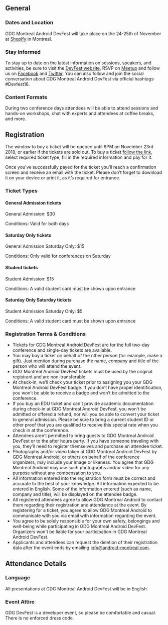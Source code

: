 ## General

### Dates and Location

GDG Montreal Android DevFest will take place on the 24-25th of November at [Shopify]( https://goo.gl/Zwi76g) in Montreal.

### Stay Informed

To stay up to date on the latest information on sessions, speakers, and activities, be sure to visit the [DevFest website](http://android-montreal.com/), RSVP on [Meetup]( https://www.meetup.com/GDG-Montreal-Android/events/254850545/) and follow us on [Facebook](https://www.facebook.com/AndroidMontreal) and [Twitter](https://twitter.com/@androidmontreal). You can also follow and join the social conversation about GDG Montreal Android DevFest via official hashtags #Devfest18.

### Content Formats

During two conference days attendees will be able to attend sessions and hands-on workshops, chat with experts and attendees at coffee breaks, and more.

## Registration

The window to buy a ticket will be opened until 6PM on November 23rd 2018, or earlier if the tickets are sold out. To buy a ticket [follow the link]( https://www.eventbrite.ca/e/devfest-2018-tickets-50486474404), select required ticket type, fill in the required information and pay for it.

Once you've successfully payed for the ticket you’ll reach a confirmation screen and receive an email with the ticket. Please don’t forget to download it on your device or print it, as it’s required for entrance.

### Ticket Types

#### **General Admission tickets**

General Admission: $30

Conditions: Valid for both days

#### **Saturday Only tickets**

General Admission Saturday Only: $15

Conditions: Only valid for conferences on Saturday

#### **Student tickets**

Student Admission: $15

Conditions: A valid student card must be shown upon entrance

#### **Saturday Only Saturday tickets**

Student Admission Saturday Only: $5

Conditions: A valid student card must be shown upon entrance


### Registration Terms & Conditions

- Tickets for GDG Montreal Android DevFest are for the full two-day conference and single-day tickets are available.
- You may buy a ticket on behalf of the other person (for example, make a gift). Just mention during purchase the name, company and title of the person who will attend the event.
- GDG Montreal Android DevFest tickets must be used by the original registrant and are non-transferable.  
- At check-in, we’ll check your ticket prior to assigning you your GDG Montreal Android DevFest badge. If you don’t have proper identification, you won’t be able to receive a badge and won’t be admitted to the conference.
- If you buy an EDU ticket and can't provide academic documentation during check-in at GDG Montreal Android DevFest, you won't be admitted or offered a refund, nor will you be able to convert your ticket to general admission. Please be sure to bring a current student ID or other proof that you are qualified to receive this special rate when you check in at the conference.
- Attendees aren’t permitted to bring guests to GDG Montreal Android DevFest or to the after hours party. If you have someone traveling with you, they’ll need to register themselves and purchase an attendee ticket.
- Photographs and/or video taken at GDG Montreal Android DevFest by GDG Montreal Android, or others on behalf of the conference organizers, may include your image or likeness. You agree that GDG Montreal Android may use such photographs and/or video for any purpose without any compensation to you.
- All information entered into the registration form must be correct and accurate to the best of your knowledge. All information expected to be entered in English. Some of the information entered (such as name, company and title), will be displayed on the attendee badge.  
- All registered attendees agree to allow GDG Montreal Android to contact them regarding their registration and attendance at the event. By registering for a ticket, you agree to allow GDG Montreal Android to communicate with you via email with information regarding the event.
- You agree to be solely responsible for your own safety, belongings and well-being while participating in GDG Montreal Android DevFest. Organizers won't be liable for your participation in GDG Montreal Android DevFest.
- Applicants and attendees can request the deletion of their registration data after the event ends by emailing [info@android-montreal.com](mailto:info@android-montreal.com).


## Attendance Details

### Language

All presentations at GDG Montreal Android DevFest will be in English.

### Event Attire

GDG DevFest is a developer event, so please be comfortable and casual. There is no enforced dress code.

